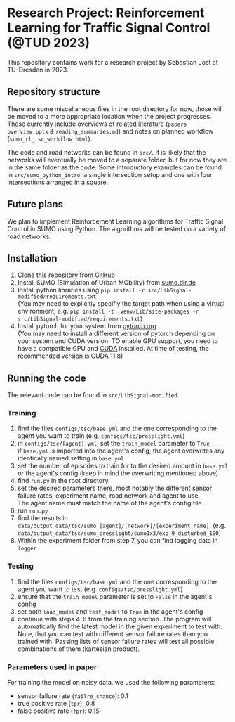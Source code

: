 # Research Project: Reinforcement Learning for Traffic Signal Control (@TUD 2023)

This repository contains work for a research project by Sebastian Jost at TU-Dresden in 2023.

## Repository structure
There are some miscellaneous files in the root directory for now, those will be moved to a more appropriate location when the project progresses.
These currently include overviews of related literature (`papers overview.pptx` & `reading_summaries.md`) and notes on planned workflow (`sumo_rl_tsc_workflow.html`).

The code and road networks can be found in `src/`. It is likely that the networks will eventually be moved to a separate folder, but for now they are in the same folder as the code.
Some introductory examples can be found in `src/sumo_python_intro`: a single intersection setup and one with four intersections arranged in a square.

## Future plans
We plan to implement Reinforcement Learning algorithms for Traffic Signal Control in SUMO using Python. The algorithms will be tested on a variety of road networks.

## Installation

1. Clone this repository from [GitHub](https://github.com/simulatedScience/research_project_RL-TSC_TUD2023)
2. Install SUMO (Simulation of Urban MObility) from [sumo.dlr.de](https://sumo.dlr.de/docs/Downloads.html)
3. Install python libraries using `pip install -r src/LibSignal-modified/requirements.txt`  
   (You may need to explicitly specifiy the target path when using a virtual environment, e.g. `pip install -t .venv/Lib/site-packages -r src/LibSignal-modified/requirements.txt`)
4. Install pytorch for your system from [pytorch.org](https://pytorch.org/get-started/locally/)  
   (You may need to install a different version of pytorch depending on your system and CUDA version. TO enable GPU support, you need to have a compatible GPU and [CUDA](https://developer.nvidia.com/cuda-zone) installed. At time of testing, the recommended version is [CUDA 11.8](https://developer.nvidia.com/cuda-11-8-0-download-archive?target_os=Windows&target_arch=x86_64))


## Running the code

The relevant code can be found in `src/LibSignal-modified`.

### Training
1. find the files `configs/tsc/base.yml` and the one corresponding to the agent you want to train (e.g. `configs/tsc/presslight.yml`)
2. in `configs/tsc/[agent].yml`, set the `train_model` parameter to `True`  
   if `base.yml` is imported into the agent's config, the agent overwrites any identically named setting in `base.yml`
3. set the number of episodes to train for to the desired amount in `base.yml` or the agent's config (keep in mind the overwriting mentioned above)
4. find `run.py` in the root directory.
5. set the desired parameters there, most notably the different sensor failure rates, experiment name, road network and agent to use.  
   The agent name must match the name of the agent's config file.
6. run `run.py`
7. find the results in `data/output_data/tsc/sumo_[agent]/[network]/[experiment_name]`. (e.g. `data/output_data/tsc/sumo_presslight/sumo1x3/exp_9_disturbed_100`)
8. Within the experiment folder from step 7, you can find logging data in `logger`

### Testing
1. find the files `configs/tsc/base.yml` and the one corresponding to the agent you want to test (e.g. `configs/tsc/presslight.yml`)
2. ensure that the `train_model` parameter is set to `False` in the agent's config
3. set both `load_model` and `test_model` to `True` in the agent's config
4. continue with steps 4-6 from the training section. The program will automatically find the latest model in the given experiment to test with.  
   Note, that you can test with different sensor failure rates than you trained with. Passing lists of sensor failure rates will test all possible combinations of them (kartesian product).  

### Parameters used in paper
For training the model on noisy data, we used the following parameters:
- sensor failure rate (`failre_chance`): 0.1
- true positive rate (`tpr`): 0.8
- false positive rate (`fpr`): 0.15
